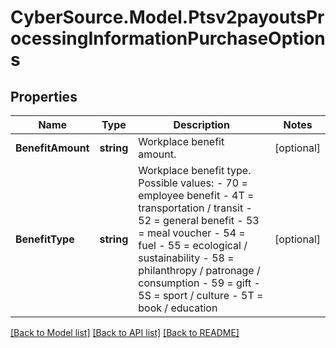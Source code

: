 # CyberSource.Model.Ptsv2payoutsProcessingInformationPurchaseOptions
## Properties

Name | Type | Description | Notes
------------ | ------------- | ------------- | -------------
**BenefitAmount** | **string** | Workplace benefit amount. | [optional] 
**BenefitType** | **string** | Workplace benefit type. Possible values: - 70 &#x3D; employee benefit - 4T &#x3D; transportation / transit - 52 &#x3D; general benefit - 53 &#x3D; meal voucher - 54 &#x3D; fuel - 55 &#x3D; ecological / sustainability - 58 &#x3D; philanthropy / patronage / consumption - 59 &#x3D; gift - 5S &#x3D; sport / culture - 5T &#x3D; book / education  | [optional] 

[[Back to Model list]](../README.md#documentation-for-models) [[Back to API list]](../README.md#documentation-for-api-endpoints) [[Back to README]](../README.md)

